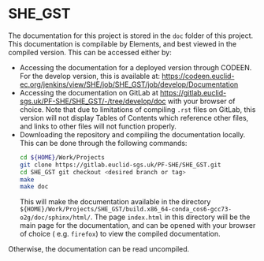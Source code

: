 # SHE_GST

The documentation for this project is stored in the `doc` folder of this project. This documentation is compilable by
Elements, and best viewed in the compiled version. This can be accessed either by:

* Accessing the documentation for a deployed version through CODEEN. For the develop version, this is available
  at: https://codeen.euclid-ec.org/jenkins/view/SHE/job/SHE_GST/job/develop/Documentation
* Accessing the documentation on GitLab at https://gitlab.euclid-sgs.uk/PF-SHE/SHE_GST/-/tree/develop/doc with your
  browser of choice. Note that due to limitations of compiling ``.rst`` files on GitLab, this version will not display
  Tables of Contents which reference other files, and links to other files will not function properly.
* Downloading the repository and compiling the documentation locally. This can be done through the following commands:
  ```bash
  cd ${HOME}/Work/Projects
  git clone https://gitlab.euclid-sgs.uk/PF-SHE/SHE_GST.git
  cd SHE_GST git checkout <desired branch or tag>
  make
  make doc
  ```
  This will make the documentation available in the
  directory `${HOME}/Work/Projects/SHE_GST/build.x86_64-conda_cos6-gcc73-o2g/doc/sphinx/html/`. The page `index.html` in
  this directory will be the main page for the documentation, and can be opened with your browser of choice (
  e.g. `firefox`) to view the compiled documentation.

Otherwise, the documentation can be read uncompiled.
